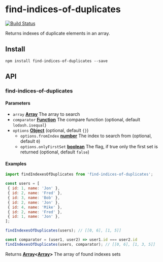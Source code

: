 # find-indices-of-duplicates

[![Build Status](https://travis-ci.com/safer-bwd/find-indices-of-duplicates.svg?branch=master)](https://travis-ci.com/safer-bwd/find-indices-of-duplicates)

Returns indexes of duplicate elements in an array.

## Install

    npm install find-indices-of-duplicates --save

## API

<!-- Generated by documentation.js. Update this documentation by updating the source code. -->

### find-indices-of-duplicates

#### Parameters

-   `array` **[Array](https://developer.mozilla.org/docs/Web/JavaScript/Reference/Global_Objects/Array)** The array to search
-   `comparator` **[Function](https://developer.mozilla.org/docs/Web/JavaScript/Reference/Statements/function)** The compare function (optional, default `lodash.isequal`)
-   `options` **[Object](https://developer.mozilla.org/docs/Web/JavaScript/Reference/Global_Objects/Object)**  (optional, default `{}`)
    -   `options.fromIndex` **[number](https://developer.mozilla.org/docs/Web/JavaScript/Reference/Global_Objects/Number)** The index to search from (optional, default `0`)
    -   `options.onlyFirstSet` **[boolean](https://developer.mozilla.org/docs/Web/JavaScript/Reference/Global_Objects/Boolean)** The flag, if true only the first set is returned (optional, default `false`)

#### Examples

```javascript
import findIndexesOfDuplicates from 'find-indices-of-duplicates';

const users = [
 { id: 1, name: 'Jon' },
 { id: 2, name: 'Fred' },
 { id: 3, name: 'Bob' },
 { id: 2, name: 'Jon' },
 { id: 4, name: 'Mike' },
 { id: 2, name: 'Fred' },
 { id: 1, name: 'Jon' },
];

findIndexesOfDuplicates(users); // [[0, 6], [1, 5]]

const comparator = (user1, user2) => user1.id === user2.id
findIndexesOfDuplicates(users, comparator); // [[0, 6], [1, 3, 5]]
```

Returns **[Array](https://developer.mozilla.org/docs/Web/JavaScript/Reference/Global_Objects/Array)&lt;[Array](https://developer.mozilla.org/docs/Web/JavaScript/Reference/Global_Objects/Array)>** The array of found indexes sets
